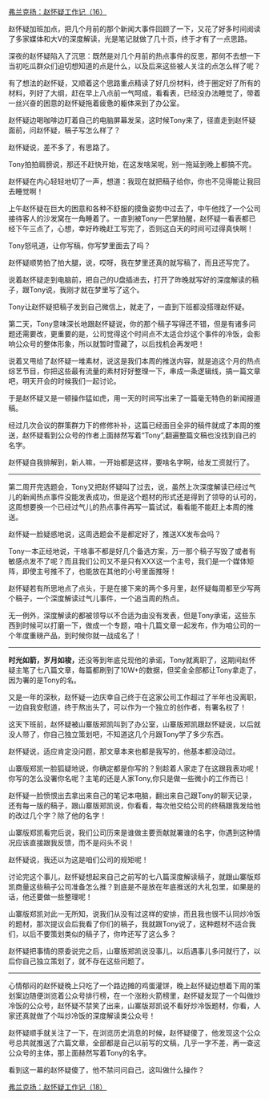 <p></p><a href="https://zhuanlan.zhihu.com/p/74898642" data-draft-node="block" data-draft-type="link-card" data-image="https://pic1.zhimg.com/v2-931291bd37a2a812ead18d9e0944db1c_180x120.jpg" data-image-width="996" data-image-height="309" class="internal">弗兰克扬：赵怀疑工作记（16）</a><p>赵怀疑加班加点，把几个月前的那个新闻大事件回顾了一下，又花了好多时间阅读了多家媒体和大V的深度解读，光是笔记就做了几十页，终于才有了一点思路。</p><p>深夜的赵怀疑陷入了沉思：既然是对几个月前的热点事件的反思，那何不去想一下当初吃瓜群众们迫切想知道的点是什么，以及后来这些被人关注的点怎么样了呢？</p><p>有了想法的赵怀疑，又顺着这个思路重点精读了好几份材料，终于圈定好了所有的材料，列好了大纲，赶在早上八点前一气呵成，看看表，已经没办法睡觉了，带着一丝兴奋的困意的赵怀疑拖着疲惫的躯体来到了办公室。</p><p>赵怀疑边喝咖啡边盯着自己的电脑屏幕发呆，这时候Tony来了，径直走到赵怀疑面前，问赵怀疑，稿子写怎么样了？</p><p>赵怀疑说，差不多了，有思路了。</p><p>Tony拍拍肩膀说，那还不赶快开始，在这发啥呆呢，别一拖延到晚上都搞不完。</p><p>赵怀疑在内心轻轻地切了一声，想道：我现在就把稿子给你，你也不见得能让我回去睡觉啊！</p><p>上午赵怀疑在巨大的困意和各种不舒服的摸鱼姿势中过去了，中午他找了一个公司接待客人的沙发窝在一角睡着了。一直到被Tony一巴掌拍醒，赵怀疑一看表都已经下午三点了，心想，幸好昨晚赶工写完了，否则这白天的时间可过得真快啊！</p><p>Tony怒吼道，让你写稿，你写梦里面去了吗？</p><p>赵怀疑顺势拍了拍大腿，说，哎呀，我在梦里还真的就写稿了，而且还写完了。</p><p>说着赵怀疑走到电脑前，把自己的U盘插进去，打开了昨晚就写好的深度解读的稿子，跟Tony说，我刚才就在梦里写了这个。</p><p>Tony让赵怀疑把稿子发到自己微信上，就走了，一直到下班都没搭理赵怀疑。</p><p>第二天，Tony意味深长地跟赵怀疑说，你的那个稿子写得还不错，但是有诸多问题还需要改，更重要的是，公司觉得这个时间点不太适合炒这个事件的冷饭，会影响公众号的整体形象，所以就暂时雪藏了，以后找机会再发吧！</p><p>说着又甩给了赵怀疑一堆素材，说这是我们本周的推送内容，就是追这个月的热点综艺节目，你把这些最有流量的素材好好整理一下，串成一条逻辑线，搞一篇文章吧，明天开会的时候我们一起讨论。</p><p>于是赵怀疑又是一顿操作猛如虎，用一天的时间写出来了一篇毫无特色的新闻报道稿。</p><p>经过几次会议的群策群力下的修修补补，这篇已经面目全非的稿件就成了本周的推送，赵怀疑看到公众号的作者上面赫然写着“Tony”,翻遍整篇文稿也没找到自己的名字。</p><p>赵怀疑自我排解到，新人嘛，一开始都是这样，要啥名字啊，给发工资就行了。</p><hr/><p>第二周开完选题会，Tony又把赵怀疑叫了过去，说，虽然上次深度解读已经过气儿的新闻热点事件没能发表成功，但是这个题材的形式还是得到了领导的认可的，这周想要换一个已经过气儿的热点事件再写一篇试试，看看能不能赶上本周的推送。</p><p>赵怀疑一脸疑惑地说，这周选题会不是都定好了，推送XX发布会吗？</p><p>Tony一本正经地说，干啥事不都是好几个备选方案，万一那个稿子写毁了或者有敏感点发不了呢？而且我们公司又不是只有XXX这一个主号，我们是一个媒体矩阵，即使主号推不了，也能放在其他的小号里面推呀！</p><p>赵怀疑若有所思地点了点头，于是在接下来的两个多月里，赵怀疑每周都至少写两个稿子，一个深度解读过气儿事件，一个追当周的热点。</p><p>无一例外，深度解读的都被领导以不合适为由没有发表，但是Tony承诺，这些东西到时候可以打磨一下，做成一个专题，咱十几篇文章一起发布，作为咱公司的一个年度重磅产品，到时候你就一战成名了！</p><hr/><p><b>时光如箭，岁月如梭，</b>还没等到年底兑现他的承诺，Tony就离职了，这期间赵怀疑主笔了七八篇文章，每篇都刷到了10W+的数据，但奖金全部都让Tony拿走了，因为署的是Tony的名。</p><p>又是一年的深秋，赵怀疑一边庆幸自己终于在这家公司工作超过了半年也没离职，一边自我安慰道，终于熬出头了，可以作为一个独立的创作者，有署名权了！</p><p>这天下班前，赵怀疑被山寨版郑凯叫到了办公室，山寨版郑凯跟赵怀疑说，以后就没人带了，你自己独立策划吧，不知道这几个月跟Tony学了多少东西。</p><p>赵怀疑说，适应肯定没问题，那文章本来也都是我写的，他基本都没动过。</p><p>山寨版郑凯一脸狐疑地说，你确定都是你写的？别趁着人家走了在这跟我表功呢！你写的怎么没署你名呢？主笔的还是人家Tony,你只是做一些微小的工作而已！</p><p>赵怀疑一脸愤恨出去拿出来自己的笔记本电脑，翻出来自己跟Tony的聊天记录，还有每一版的稿子，跟山寨版郑凯说，你看看，每次他交给公司的终稿跟我发给他的改过几个字？除了他的名字！</p><p>山寨版郑凯看完后说，我们公司历来是谁做主要贡献就署谁的名字，你遇到这种情况应该直接跟我反馈，而不是闷头不说！</p><p>赵怀疑说，我还以为这是咱们公司的规矩呢！</p><p>讨论完这个事儿，赵怀疑想起来自己之前写的七八篇深度解读稿子，就跟山寨版郑凯商量这些稿子公司准备怎么推？到底是不是放在年底推送的大礼包里，如果是的话，他还要做一些整理呢！</p><p>山寨版郑凯对此一无所知，说我们从没有过这样的安排，而且我也很不认同炒冷饭的题材，那次提议会后我看了你们的稿子，我就跟Tony说了，这种题材不适合我们，以后不要策划类似的稿子了，你咋还写了这么多？</p><p>赵怀疑把事情的原委说完之后，山寨版郑凯说没事儿，以后遇事儿多问就行了，以后你自己独立策划了，就不存在这些问题了。</p><hr/><p>心情郁闷的赵怀疑晚上只吃了一个路边摊的鸡蛋灌饼，晚上赵怀疑边想着下周的策划案边随便浏览着公众号排行榜，在一个涨粉火箭榜里，赵怀疑发现了一个叫做炒冷饭的公众号，赵怀疑不禁笑了出来，山寨版郑凯说不看好炒冷饭题材，你看，人家还真就做了个叫炒冷饭的深度解读类公众号！</p><p>赵怀疑顺手就关注了一下，在浏览历史消息的时候，赵怀疑傻了，他发现这个公众号总共就推送了六篇文章，全部都是自己以前写的文稿，几乎一字不差，再一查这公众号的主体，那上面赫然写着Tony的名字。</p><p>看到这一幕的赵怀疑傻了，他不禁问问自己，这叫做什么操作？</p><a href="https://zhuanlan.zhihu.com/p/79650462" data-draft-node="block" data-draft-type="link-card" data-image="https://pic4.zhimg.com/v2-0c4ed95ccd5e4784370cc3f741e6916b_180x120.jpg" data-image-width="863" data-image-height="321" class="internal">弗兰克扬：赵怀疑工作记（18）</a><p></p>